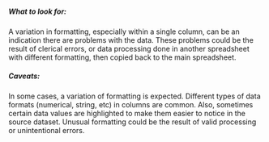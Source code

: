 ##### What to look for:

A variation in formatting, especially within a single column, can be an indication there are problems with the data. These problems could be the result of clerical errors, or data processing done in another spreadsheet with different formatting, then copied back to the main spreadsheet.

##### Caveats:

In some cases, a variation of formatting is expected. Different types of data formats (numerical, string, etc) in columns are common. Also, sometimes certain data values are highlighted to make them easier to notice in the source dataset. Unusual formatting could be the result of valid processing or unintentional errors.

<!-- ##### Useful Resources: -->
